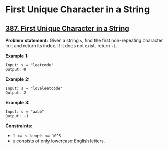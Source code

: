# First Unique Character in a String

## [387. First Unique Character in a String](https://leetcode.com/problems/first-unique-character-in-a-string/)

**Problem statement:**
Given a string `s`, find the first non-repeating character in it and return its index. If it does not exist, return `-1`.

**Example 1:**

```
Input: s = "leetcode"
Output: 0
```

**Example 2:**

```
Input: s = "loveleetcode"
Output: 2
```

**Example 3:**

```
Input: s = "aabb"
Output: -1
```

**Constraints:**

* `1 <= s.length <= 10^5`
* `s` consists of only lowercase English letters.
